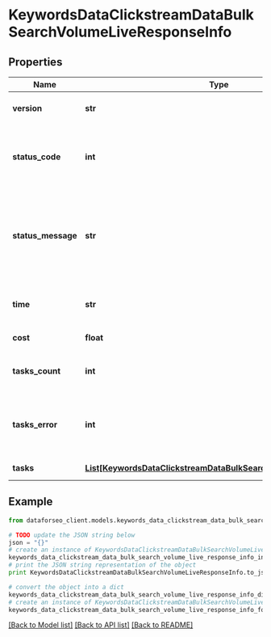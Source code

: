 # KeywordsDataClickstreamDataBulkSearchVolumeLiveResponseInfo


## Properties

Name | Type | Description | Notes
------------ | ------------- | ------------- | -------------
**version** | **str** | the current version of the API | [optional] 
**status_code** | **int** | general status code you can find the full list of the response codes here | [optional] 
**status_message** | **str** | general informational message you can find the full list of general informational messages here | [optional] 
**time** | **str** | total execution time, seconds | [optional] 
**cost** | **float** | total tasks cost, USD | [optional] 
**tasks_count** | **int** | the number of tasks in the tasks array | [optional] 
**tasks_error** | **int** | the number of tasks in the tasks array returned with an error | [optional] 
**tasks** | [**List[KeywordsDataClickstreamDataBulkSearchVolumeLiveTaskInfo]**](KeywordsDataClickstreamDataBulkSearchVolumeLiveTaskInfo.md) | array of tasks | [optional] 

## Example

```python
from dataforseo_client.models.keywords_data_clickstream_data_bulk_search_volume_live_response_info import KeywordsDataClickstreamDataBulkSearchVolumeLiveResponseInfo

# TODO update the JSON string below
json = "{}"
# create an instance of KeywordsDataClickstreamDataBulkSearchVolumeLiveResponseInfo from a JSON string
keywords_data_clickstream_data_bulk_search_volume_live_response_info_instance = KeywordsDataClickstreamDataBulkSearchVolumeLiveResponseInfo.from_json(json)
# print the JSON string representation of the object
print KeywordsDataClickstreamDataBulkSearchVolumeLiveResponseInfo.to_json()

# convert the object into a dict
keywords_data_clickstream_data_bulk_search_volume_live_response_info_dict = keywords_data_clickstream_data_bulk_search_volume_live_response_info_instance.to_dict()
# create an instance of KeywordsDataClickstreamDataBulkSearchVolumeLiveResponseInfo from a dict
keywords_data_clickstream_data_bulk_search_volume_live_response_info_form_dict = keywords_data_clickstream_data_bulk_search_volume_live_response_info.from_dict(keywords_data_clickstream_data_bulk_search_volume_live_response_info_dict)
```
[[Back to Model list]](../README.md#documentation-for-models) [[Back to API list]](../README.md#documentation-for-api-endpoints) [[Back to README]](../README.md)


